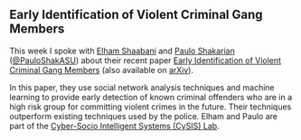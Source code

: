 ## Early Identification of Violent Criminal Gang Members

This week I spoke with <a href="https://www.linkedin.com/in/elham">Elham Shaabani</a> and <a href="https://www.linkedin.com/in/pauloshakarian">Paulo Shakarian</a> (<a href="https://twitter.com/pauloshakasu">@PauloShakASU</a>) about their recent paper
<a href="http://dl.acm.org/citation.cfm?id=2788618">Early Identification of Violent Criminal Gang Members</a>
(also available on <a href="http://arxiv.org/abs/1508.03965">arXiv</a>).

In this paper, they use social network analysis techniques and machine learning to provide early detection of known criminal offenders who are in a high risk group for committing violent crimes in the future.  Their techniques outperform existing techniques used by the police.  Elham and Paulo are part of the
<a href="https://lab.engineering.asu.edu/cysis/">Cyber-Socio Intelligent Systems (CySIS) Lab</a>.
